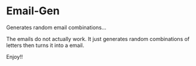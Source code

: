 # Email-Gen


Generates random email combinations...

The emails do not actually work. It just generates random combinations of letters then turns it into a email.


Enjoy!!
